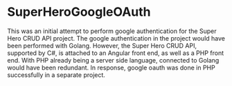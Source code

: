 # SuperHeroGoogleOAuth

This was an initial attempt to perform google authentication for the Super Hero CRUD API project. The google authentication in the project would have been performed with Golang. 
However, the Super Hero CRUD API, supported by C#, is attached to an Angular front end, as well as a PHP front end. With PHP already being a server side language, connected to Golang would have been redundant. 
In response, google oauth was done in PHP successfully in a separate project. 
